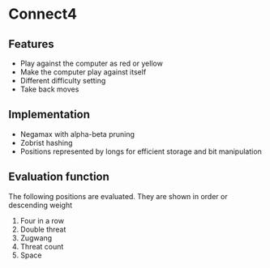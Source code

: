 Connect4
========

Features
--------

* Play against the computer as red or yellow
* Make the computer play against itself
* Different difficulty setting
* Take back moves

Implementation
--------------

* Negamax with alpha-beta pruning
* Zobrist hashing
* Positions represented by longs for efficient storage and bit manipulation

Evaluation function
-------------------

The following positions are evaluated. They are shown in order or descending weight

1. Four in a row 
2. Double threat 
3. Zugwang 
4. Threat count
5. Space
